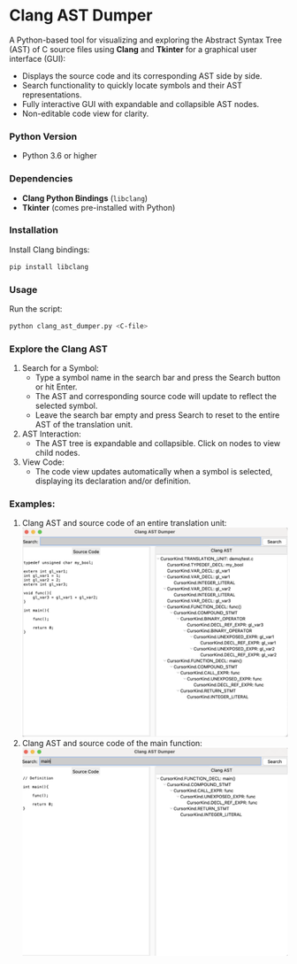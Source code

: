 # Clang AST Dumper
A Python-based tool for visualizing and exploring the Abstract Syntax Tree (AST) of C source files using **Clang** and **Tkinter** for a graphical user interface (GUI):
- Displays the source code and its corresponding AST side by side.
- Search functionality to quickly locate symbols and their AST representations.
- Fully interactive GUI with expandable and collapsible AST nodes.
- Non-editable code view for clarity.

### Python Version
- Python 3.6 or higher

### Dependencies
- **Clang Python Bindings** (`libclang`)
- **Tkinter** (comes pre-installed with Python)

### Installation
Install Clang bindings:
```bash
pip install libclang
```

### Usage 
Run the script:
```bash
python clang_ast_dumper.py <C-file>
```

### Explore the Clang AST
1. Search for a Symbol:
   - Type a symbol name in the search bar and press the Search button or hit Enter.
   - The AST and corresponding source code will update to reflect the selected symbol.
   - Leave the search bar empty and press Search to reset to the entire AST of the translation unit.
2. AST Interaction:
   - The AST tree is expandable and collapsible. Click on nodes to view child nodes.
3. View Code:
   - The code view updates automatically when a symbol is selected, displaying its declaration and/or definition.

### Examples:
1. Clang AST and source code of an entire translation unit:
![Alt text](demo/demo_translation_unit.png)
2. Clang AST and source code of the main function:
![Alt text](demo/demo_main_function.png)